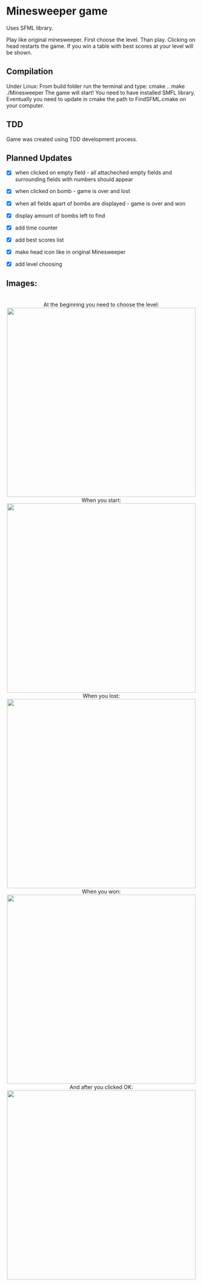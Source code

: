 # Minesweeper game

Uses SFML library.

Play like original minesweeper. 
First choose the level. Than play. Clicking on head restarts the game.
If you win a table with best scores at your level will be shown.

## Compilation

Under Linux:
From build folder run the terminal and type:
	cmake ..
	make
	./Minesweeper
The game will start!
You need to have installed SMFL library. Eventually you need to update in cmake the path to FindSFML.cmake on your computer.

## TDD

Game was created using TDD development process.

## Planned Updates

- [x] when clicked on empty field - all attacheched empty fields and surrounding fields with numbers should appear
- [x] when clicked on bomb - game is over and lost
- [x] when all fields apart of bombs are displayed - game is over and won
- [x] display amount of bombs left to find
- [x] add time counter
- [x] add best scores list
- [x] make head icon like in original Minesweeper
- [x] add level choosing



## Images:
<p align="center">
<br>At the beginning you need to choose the level:<br>
  <img src="https://user-images.githubusercontent.com/25400249/56082957-54ba3f80-5e1f-11e9-9e6a-8be9bfd0c6b5.png" width="500"/>
<br>When you start:<br>
  <img src="https://user-images.githubusercontent.com/25400249/55627796-5779bc80-57af-11e9-953e-cd79fb980c4d.png" width="500"/>
<br>When you lost:<br>
  <img src="https://user-images.githubusercontent.com/25400249/55627798-58125300-57af-11e9-8c76-24a516bfaa22.png" width="500"/>
<br>When you won:<br>
  <img src="https://user-images.githubusercontent.com/25400249/56082956-5421a900-5e1f-11e9-85d9-05e8724884fa.png" width="500"/>
<br>And after you clicked OK:<br>
  <img src="https://user-images.githubusercontent.com/25400249/55627798-58125300-57af-11e9-8c76-24a516bfaa22.png" width="500"/>

</p>